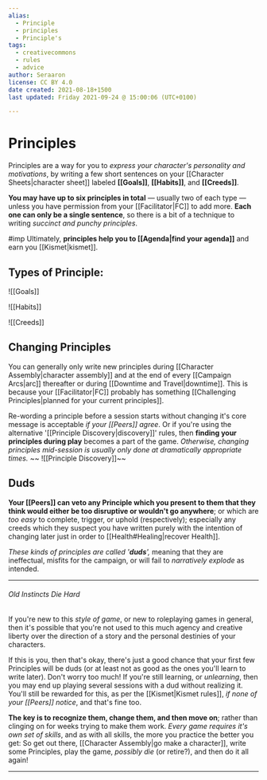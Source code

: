 ```yaml
---
alias:
  - Principle
  - principles
  - Principle's
tags:
  - creativecommons
  - rules
  - advice
author: Seraaron
license: CC BY 4.0
date created: 2021-08-18+1500
last updated: Friday 2021-09-24 @ 15:00:06 (UTC+0100)

---
```


# Principles

Principles are a way for you to _express your character's personality and motivations_, by writing a few short sentences on your [[Character Sheets|character sheet]] labeled **[[Goals]]**, **[[Habits]]**, and **[[Creeds]]**.

**You may have up to six principles in total** — usually two of each type — unless you have permission from your [[Facilitator|FC]] to add more. **Each one can only be a single sentence**, so there is a bit of a technique to writing _succinct and punchy principles_.

#imp Ultimately, **principles help you to [[Agenda|find your agenda]]** and earn you [[Kismet|kismet]].

## Types of Principle:

![[Goals]]

![[Habits]]

![[Creeds]]

## Changing Principles

You can generally only write new principles during [[Character Assembly|character assembly]] and at the end of every [[Campaign Arcs|arc]] thereafter or during [[Downtime and Travel|downtime]]. This is because your [[Facilitator|FC]] probably has something [[Challenging Principles|planned for your current principles]].

Re-wording a principle before a session starts without changing it's core message is acceptable _if your [[Peers]] agree_. Or if you're using the alternative '[[Principle Discovery|discovery]]' rules, then **finding your principles during play** becomes a part of the game. _Otherwise, changing  principles mid-session is usually only done at dramatically appropriate times._ 
~~
![[Principle Discovery]]~~

## Duds

**Your [[Peers]] can veto any Principle which you present to them that they think would either be too disruptive or wouldn't go anywhere**; or which are _too easy_ to complete, trigger, or uphold (respectively); especially any creeds which they suspect you have written purely with the intention of changing later just in order to [[Health#Healing|recover Health]].

_These kinds of principles are called '**duds**',_ meaning that they are ineffectual, misfits for the campaign, or will fail to _narratively explode_ as intended.

---

###### Old Instincts Die Hard

If you're new to this _style of game_, or new to roleplaying games in general, then it's possible that you're not used to this much agency and creative liberty over the direction of a story and the personal destinies of your characters.

If this is you, then that's okay, there's just a good chance that your first few Principles will be duds (or at least not as good as the ones you'll learn to write later). Don't worry too much! If you're still learning, or _unlearning_, then you may end up playing several sessions with a dud without realizing it. You'll still be rewarded for this, as per the [[Kismet|Kismet rules]], _if none of your [[Peers]] notice_, and that's fine too.

**The key is to recognize them, change them, and then move on**; rather than clinging on for weeks trying to make them work.  _Every game requires it's own set of skills_, and as with all skills, the more you practice the better you get: So get out there, [[Character Assembly|go make a character]], write some Principles, play the game, _possibly die_ (or retire?), and then do it all again!

---
